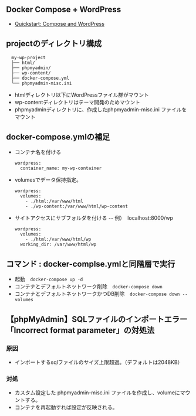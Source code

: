## Docker Compose + WordPress
- [Quickstart: Compose and WordPress](https://docs.docker.com/compose/wordpress/)

## projectのディレクトリ構成

```
  my-wp-project
  ├── html/
  ├── phpmyadmin/
  ├── wp-content/
  ├── docker-compose.yml
  └── phpmyadmin-misc.ini
  ```
- htmlディレクトリ以下にWordPressファイル群がマウント
- wp-contentディレクトリはテーマ開発のためマウント
- phpmyadminディレクトリに、作成したphpmyadmin-misc.ini ファイルをマウント

## docker-compose.ymlの補足

- コンテナ名を付ける
  ```
  wordpress:
    container_name: my-wp-container
  ```

- volumesでデータ保持指定。
  ```
  wordpress:
    volumes:
      - ./html:/var/www/html
      - ./wp-content:/var/www/html/wp-content
  ```
- サイトアクセスにサブフォルダを付ける
-- 例）　localhost:8000/wp

  ```
  wordpress:
    volumes:
      - ./html:/var/www/html/wp
    working_dir: /var/www/html/wp
  ```

## コマンド : docker-complse.ymlと同階層で実行

- 起動　```docker-compose up -d```
- コンテナとデフォルトネットワーク削除　```docker-compose down```
- コンテナとデフォルトネットワークかつDB削除　```docker-compose down --volumes```

## 【phpMyAdmin】SQLファイルのインポートエラー「Incorrect format parameter」の対処法

### 原因
- インポートするsqlファイルのサイズ上限超過。（デフォルトは2048KB）

### 対処
- カスタム設定した phpmyadmin-misc.ini ファイルを作成し、volumeにマウントする。
- コンテナを再起動すれば設定が反映される。
